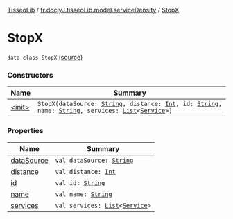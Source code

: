 [TisseoLib](../../index.md) / [fr.docjyJ.tisseoLib.model.serviceDensity](../index.md) / [StopX](./index.md)

# StopX

`data class StopX` [(source)](https://github.com/docjyj/tisseoLib/tree/master/src/main/kotlin/fr/docjyJ/tisseoLib/model/serviceDensity/StopX.kt#L6)

### Constructors

| Name | Summary |
|---|---|
| [&lt;init&gt;](-init-.md) | `StopX(dataSource: `[`String`](https://kotlinlang.org/api/latest/jvm/stdlib/kotlin/-string/index.html)`, distance: `[`Int`](https://kotlinlang.org/api/latest/jvm/stdlib/kotlin/-int/index.html)`, id: `[`String`](https://kotlinlang.org/api/latest/jvm/stdlib/kotlin/-string/index.html)`, name: `[`String`](https://kotlinlang.org/api/latest/jvm/stdlib/kotlin/-string/index.html)`, services: `[`List`](https://kotlinlang.org/api/latest/jvm/stdlib/kotlin.collections/-list/index.html)`<`[`Service`](../-service/index.md)`>)` |

### Properties

| Name | Summary |
|---|---|
| [dataSource](data-source.md) | `val dataSource: `[`String`](https://kotlinlang.org/api/latest/jvm/stdlib/kotlin/-string/index.html) |
| [distance](distance.md) | `val distance: `[`Int`](https://kotlinlang.org/api/latest/jvm/stdlib/kotlin/-int/index.html) |
| [id](id.md) | `val id: `[`String`](https://kotlinlang.org/api/latest/jvm/stdlib/kotlin/-string/index.html) |
| [name](name.md) | `val name: `[`String`](https://kotlinlang.org/api/latest/jvm/stdlib/kotlin/-string/index.html) |
| [services](services.md) | `val services: `[`List`](https://kotlinlang.org/api/latest/jvm/stdlib/kotlin.collections/-list/index.html)`<`[`Service`](../-service/index.md)`>` |
